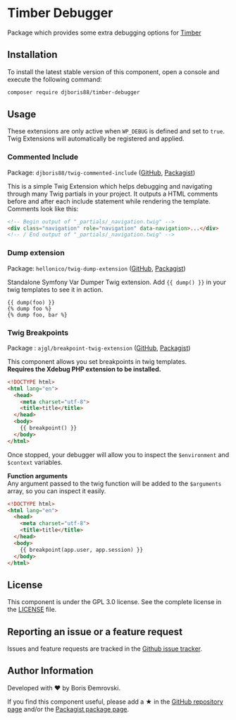 # Timber Debugger

Package which provides some extra debugging options for [Timber](https://github.com/timber/timber)

Installation
------------
To install the latest stable version of this component, open a console and execute the following command:
```bash
composer require djboris88/timber-debugger
```

Usage
-----
These extensions are only active when `WP_DEBUG` is defined and set to 
`true`. Twig Extensions will automatically be registered
and applied.

### Commented Include

Package: `djboris88/twig-commented-include` ([GitHub](https://github.com/djboris88/twig-commented-include), [Packagist](https://packagist.org/packages/djboris88/twig-commented-include))

This is a simple Twig Extension which helps debugging and navigating through many Twig partials in your project. It outputs a HTML comments before and after each include statement while rendering the template. Comments look like this:

```html
<!-- Begin output of "_partials/_navigation.twig" -->
<div class="navigation" role="navigation" data-navigation>...</div>
<!-- / End output of "_partials/_navigation.twig" -->
```

### Dump extension

Package: `hellonico/twig-dump-extension` ([GitHub](https://github.com/nlemoine/twig-dump-extension), [Packagist](https://packagist.org/packages/hellonico/twig-dump-extension))

Standalone Symfony Var Dumper Twig extension. Add `{{ dump() }}` in your twig templates to see it in action.

```twig
{{ dump(foo) }}
{% dump foo %}
{% dump foo, bar %}
```

### Twig Breakpoints

Package : `ajgl/breakpoint-twig-extension` ([GitHub](https://github.com/ajgarlag/AjglBreakpointTwigExtension), [Packagist](https://packagist.org/packages/ajgl/breakpoint-twig-extension))

This component allows you set breakpoints in twig templates.  
**Requires the Xdebug PHP extension to be installed.**

```html
<!DOCTYPE html>
<html lang="en">
  <head>
    <meta charset="utf-8">
    <title>title</title>
  </head>
  <body>
    {{ breakpoint() }}
  </body>
</html>
```

Once stopped, your debugger will allow you to inspect the `$environment` and `$context` variables.

**Function arguments**  
Any argument passed to the twig function will be added to the `$arguments` array, so you can inspect it easily.

```html
<!DOCTYPE html>
<html lang="en">
  <head>
    <meta charset="utf-8">
    <title>title</title>
  </head>
  <body>
    {{ breakpoint(app.user, app.session) }}
  </body>
</html>
```

License
-------

This component is under the GPL 3.0 license. See the complete license in the [LICENSE] file.


Reporting an issue or a feature request
---------------------------------------

Issues and feature requests are tracked in the [Github issue tracker].


Author Information
------------------

Developed with ♥ by Boris Đemrovski.

If you find this component useful, please add a ★ in the [GitHub repository page] and/or the [Packagist package page].

[LICENSE]: LICENSE
[Github issue tracker]: https://github.com/djboris88/timber-debugger/issues
[GitHub repository page]: https://github.com/djboris88/timber-debugger
[Packagist package page]: https://packagist.org/packages/djboris88/timber-debugger
